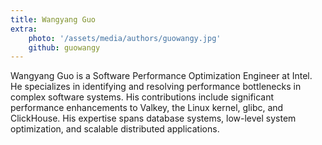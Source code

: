 ```yaml
---
title: Wangyang Guo
extra:
    photo: '/assets/media/authors/guowangy.jpg'
    github: guowangy
---
```


Wangyang Guo is a Software Performance Optimization Engineer at Intel. He specializes in identifying and resolving performance bottlenecks in complex software systems. His contributions include significant performance enhancements to Valkey, the Linux kernel, glibc, and ClickHouse. His expertise spans database systems, low-level system optimization, and scalable distributed applications.